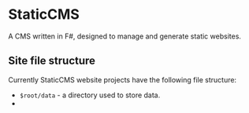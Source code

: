 # StaticCMS

A CMS written in F#, designed to manage and generate static websites.


## Site file structure

Currently StaticCMS website projects have the following file structure:

* `$root/data` - a directory used to store data.
* 
